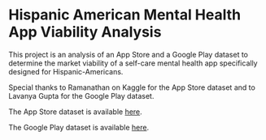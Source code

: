 # Hispanic American Mental Health App Viability Analysis

This project is an analysis of an App Store and a Google Play dataset to determine the market viability of a self-care mental health app specifically designed for Hispanic-Americans. 

Special thanks to Ramanathan on Kaggle for the App Store dataset and to Lavanya Gupta for the Google Play dataset.

The App Store dataset is available [here](https://www.kaggle.com/ramamet4/app-store-apple-data-set-10k-apps).

The Google Play dataset is available [here](https://www.kaggle.com/lava18/google-play-store-apps/notebooks).

